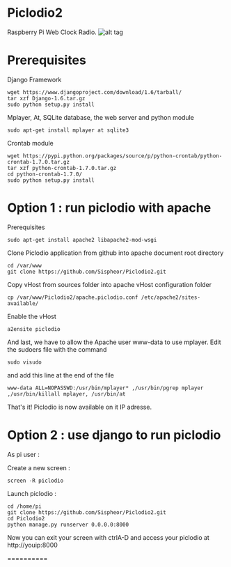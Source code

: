 Piclodio2
=========

Raspberry Pi Web Clock Radio.
![alt tag](https://raw.github.com/Sispheor/Piclodio2/master/img/piclodio_home.png)

Prerequisites
==========

Django Framework
```
wget https://www.djangoproject.com/download/1.6/tarball/
tar xzf Django-1.6.tar.gz
sudo python setup.py install
```

Mplayer, At, SQLite database, the web server and python module
```
sudo apt-get install mplayer at sqlite3
```

Crontab module
```
wget https://pypi.python.org/packages/source/p/python-crontab/python-crontab-1.7.0.tar.gz
tar xzf python-crontab-1.7.0.tar.gz
cd python-crontab-1.7.0/
sudo python setup.py install
```

Option 1 : run piclodio with apache
==========

Prerequisites
```
sudo apt-get install apache2 libapache2-mod-wsgi
```

Clone Piclodio application from github into apache document root directory
```
cd /var/www
git clone https://github.com/Sispheor/Piclodio2.git
```

Copy vHost from sources folder into apache vHost configuration folder
```
cp /var/www/Piclodio2/apache.piclodio.conf /etc/apache2/sites-available/
```

Enable the vHost
```
a2ensite piclodio
```
And last, we have to allow the Apache user www-data to use mplayer. Edit the sudoers file with the command
```
sudo visudo
```
and add this line at the end of the file
```
www-data ALL=NOPASSWD:/usr/bin/mplayer* ,/usr/bin/pgrep mplayer ,/usr/bin/killall mplayer, /usr/bin/at
```

That's it! Piclodio is now available on it IP adresse.

Option 2 : use django to run piclodio
==========

As pi user :

Create a new screen :
```
screen -R piclodio
```

Launch piclodio :
```
cd /home/pi
git clone https://github.com/Sispheor/Piclodio2.git
cd Piclodio2
python manage.py runserver 0.0.0.0:8000
```

Now you can exit your screen with ctrlA-D and access your piclodio at http://youip:8000

==========

